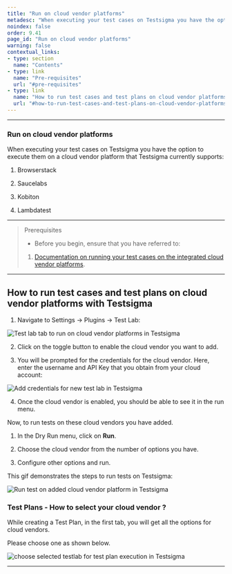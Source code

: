 ```yaml
---
title: "Run on cloud vendor platforms"
metadesc: "When executing your test cases on Testsigma you have the option to execute them on a cloud vendor platform. Learn how to run tests on cloud vendor platforms in Testsigma"
noindex: false
order: 9.41
page_id: "Run on cloud vendor platforms"
warning: false
contextual_links:
- type: section
  name: "Contents" 
- type: link
  name: "Pre-requisites"
  url: "#pre-requisites"
- type: link
  name: "How to run test cases and test plans on cloud vendor platforms with Testsigma"
  url: "#how-to-run-test-cases-and-test-plans-on-cloud-vendor-platforms-with-testsigma"
---
```


---

### Run on cloud vendor platforms

When executing your test cases on Testsigma you have the option to execute them on a cloud vendor platform that Testsigma currently supports:

1. Browserstack
   
2. Saucelabs
   
3. Kobiton
   
4. Lambdatest


---

> <p id="prerequisites">Prerequisites</p>
> 
> - Before you begin, ensure that you have referred to:
> 1. [Documentation on running your test cases on the integrated cloud vendor platforms](https://testsigma.com/docs/runs/adhoc-runs/).

---

## **How to run test cases and test plans on cloud vendor platforms with Testsigma**
1. Navigate to Settings → Plugins → Test Lab:

![Test lab tab to run on cloud vendor platforms in Testsigma](https://docs.testsigma.com/images/run-on-cloud-vendor-platforms/test-lab-tab-run-on-cloud-vendor-platforms-testsigma.png)

2. Click on the toggle button to enable the cloud vendor you want to add.

3. You will be prompted for the credentials for the cloud vendor. Here, enter the username and API Key that you obtain from your cloud account:

![Add credentials for new test lab in Testsigma](https://docs.testsigma.com/images/run-on-cloud-vendor-platforms/add-credentials-for-new-test-lab-testsigma.png)

4. Once the cloud vendor is enabled, you should be able to see it in the run menu.

Now, to run tests on these cloud vendors you have added.

1. In the Dry Run menu, click on **Run**.
   
2. Choose the cloud vendor from the number of options you have.
    
3. Configure other options and run.


This gif demonstrates the steps to run tests on Testsigma:

![Run test on added cloud vendor platform in Testsigma](https://s3.amazonaws.com/static-docs.testsigma.com/new_images/projects/applications/vendorpf.gif)

### Test Plans - How to select your cloud vendor ?
While creating a Test Plan, in the first tab, you will get all the options for cloud vendors. 

Please choose one as shown below. 

![choose selected testlab for test plan execution in Testsigma](https://s3.amazonaws.com/static-docs.testsigma.com/new_images/projects/applications/vendorpf.gif)

---